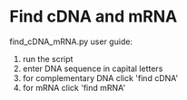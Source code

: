 # Find cDNA and mRNA

find_cDNA_mRNA.py user guide:
1. run the script
2. enter DNA sequence in capital letters
3. for complementary DNA click 'find cDNA'
4. for mRNA click 'find mRNA'
